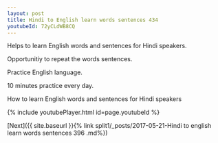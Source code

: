 ```yaml
---
layout: post
title: Hindi to English learn words sentences 434 
youtubeId: 72yCLdWB8CQ
---
```

 
 
Helps to learn English words and sentences for Hindi speakers.

Opportunitiy to repeat the words sentences. 

Practice English language. 
 
10 minutes practice every day. 
 
How to learn English words and sentences for Hindi speakers 
 
{% include youtubePlayer.html id=page.youtubeId %}
 
 
[Next]({{ site.baseurl }}{% link  split1/_posts/2017-05-21-Hindi to english learn words sentences 396 .md%})
 
